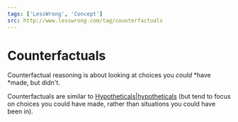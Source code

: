 ```yaml
---
tags: ['LessWrong', 'Concept']
src: http://www.lesswrong.com/tag/counterfactuals
---
```


# Counterfactuals
Counterfactual reasoning is about looking at choices you *could* *have *made, but didn't.

Counterfactuals are similar to [Hypotheticals|hypotheticals](https://www.lesswrong.com/tag/hypotheticals) (but tend to focus on choices you could have made, rather than situations you could have been in). 

